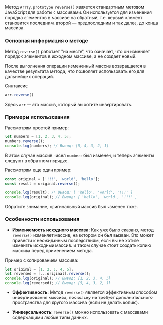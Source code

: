 Метод `Array.prototype.reverse()` является стандартным методом JavaScript для работы с массивами. Он используется для изменения порядка элементов в массиве на обратный, т.е. первый элемент становится последним, второй — предпоследним и так далее, до конца массива.


### Основная информация о методе

Метод `reverse()` работает "на месте", что означает, что он изменяет порядок элементов в исходном массиве, а не создает новый. 

После выполнения операции измененный массив возвращается в качестве результата метода, что позволяет использовать его для дальнейших операций.

Синтаксис:

```javascript
arr.reverse()
```

Здесь `arr` — это массив, который вы хотите инвертировать.

### Примеры использования

Рассмотрим простой пример:

```javascript
let numbers = [1, 2, 3, 4, 5];
numbers.reverse();
console.log(numbers); // Вывод: [5, 4, 3, 2, 1]
```

В этом случае массив чисел `numbers` был изменен, и теперь элементы следуют в обратном порядке.


Рассмотрим еще один пример:

```javascript
const original = ['!!!', 'world', 'hello'];
const result = original.reverse();

console.log(result); // Вывод: [ 'hello', 'world', '!!!' ]
console.log(original); // Вывод: [ 'hello', 'world', '!!!' ]
```

Обратите внимание, оригинальный массив был изменен тоже.


### Особенности использования

* **Изменяемость исходного массива**: Как уже было сказано, метод `reverse()` изменяет массив, на котором он был вызван. Это может привести к неожиданным последствиям, если вы не хотите изменять исходный массив. В таком случае стоит создать копию массива перед применением метода. 

Пример с копированием массива:

```javascript
let original = [1, 2, 3, 4, 5];
let reversed = [...original].reverse();
console.log(original); // Вывод: [1, 2, 3, 4, 5]
console.log(reversed); // Вывод: [5, 4, 3, 2, 1]
```


* **Эффективность**: Метод `reverse()` является эффективным способом инвертирования массива, поскольку не требует дополнительного пространства для другого массива (если не делать копию).

* **Универсальность**: `reverse()` можно использовать с массивами содержащими любые типы данных.

